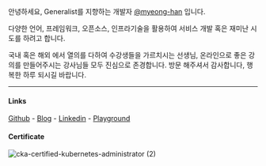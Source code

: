 안녕하세요, Generalist를 지향하는 개발자 [@myeong-han](https://github.com/myeong-han/) 입니다.

다양한 언어, 프레임워크, 오픈소스, 인프라기술을 활용하여 서비스 개발 혹은 재미난 시도를 하려고 합니다.

국내 혹은 해외 에서 열의를 다하여 수강생들을 가르치시는 선생님, 온라인으로 좋은 강의를 만들어주시는 강사님들 모두 진심으로 존경합니다.
방문 해주셔서 감사합니다, 행복한 하루 되시길 바랍니다.

---

#### Links
[Github](https://github.com/myeong-han/) - [Blog](https://myeong-han.github.io/) - [Linkedin](https://www.linkedin.com/in/warren8/) - [Playground]()

#### Certificate
![cka-certified-kubernetes-administrator (2)](https://github.com/myeong-han/myeong-han/assets/31746222/9ac45ba1-aeb1-452e-9bf9-91445fad04e1)
<!-- image size: 150px,150px ->
